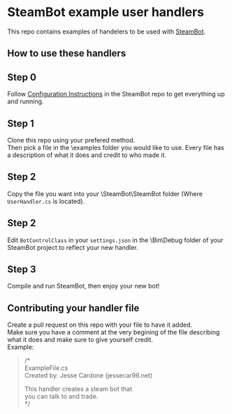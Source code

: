 SteamBot example user handlers
================

This repo contains examples of handelers to be used with [SteamBot](https://github.com/Jessecar96/SteamBot).

## How to use these handlers ##

## Step 0 ##

Follow [Configuration Instructions](https://github.com/Jessecar96/SteamBot/blob/master/README.md#configuration-instructions) in the SteamBot repo to get everything up and running.

## Step 1 ##

Clone this repo using your prefered method.  
Then pick a file in the \examples folder you would like to use.  Every file has a description of what it does and credit to who made it.

## Step 2 ##

Copy the file you want into your \SteamBot\SteamBot folder (Where `UserHandler.cs` is located).

## Step 2 ##

Edit `BotControlClass` in your `settings.json` in the \Bin\Debug folder of your SteamBot project to reflect your new handler.

## Step 3 ##

Compile and run SteamBot, then enjoy your new bot!

## Contributing your handler file ##

Create a pull request on this repo with your file to have it added.  
Make sure you have a comment at the very begining of the file describing what it does and make sure to give yourself credit.  
Example:  
> /*  
> 	ExampleFile.cs  
> 	Created by: Jesse Cardone (jessecar96.net)  
>  
>   This handler creates a steam bot that  
>   you can talk to and trade.  
> */
